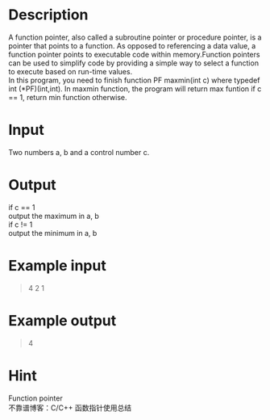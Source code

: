 # Description
A function pointer, also called a subroutine pointer or procedure pointer, is a pointer that points to a function. As opposed to referencing a data value, a function pointer points to executable code within memory.Function pointers can be used to simplify code by providing a simple way to select a function to execute based on run-time values.  
In this program, you need to finish function PF maxmin(int c) where typedef int (*PF)(int,int). In maxmin function, the program will return max funtion if c == 1, return min function otherwise.  
# Input
Two numbers a, b and a control number c.  
# Output
if c == 1  
output the maximum in a, b  
if c != 1  
output the minimum in a, b  
# Example input
>4 2
1
# Example output
>4
# Hint
Function pointer  
不靠谱博客：C/C++ 函数指针使用总结
